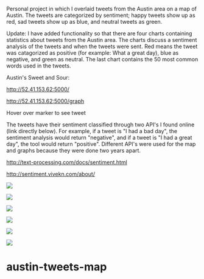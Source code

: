 
Personal project in which I overlaid tweets from the Austin area on a map of Austin. The tweets are categorized by sentiment; happy tweets show up as red, sad tweets show up as blue, and neutral tweets as green.

Update: I have added functionality so that there are four charts containing statistics about tweets from the Austin area.
The charts discuss a sentiment analysis of the tweets and when the tweets were sent. Red means the tweet was catagorized as positive (for example: What a great day), blue as negative, and green as neutral. The last chart contains the 50 most common words used in the tweets.

Austin's Sweet and Sour:

http://52.41.153.62:5000/

http://52.41.153.62:5000/graph

Hover over marker to see tweet

The tweets have their sentiment classified through two API's I found online (link directly below). For example, if a tweet is "I had a bad day", the sentiment analysis would return "negative", and if a tweet is "I had a great day", the tool would return "positive". Different API's were used for the map and graphs because they were done two years apart.

http://text-processing.com/docs/sentiment.html

http://sentiment.vivekn.com/about/

![](http://i.imgur.com/U9RZKpQ.jpg)

![](http://i.imgur.com/PrjFNxy.jpg)

![](http://i.imgur.com/yWBIE92.png)

![](http://i.imgur.com/vqoiRGU.png)

![](http://i.imgur.com/SfiP0yQ.png)

![](http://i.imgur.com/tLrtXEr.png)

# austin-tweets-map
